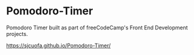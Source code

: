 # Pomodoro-Timer
Pomodoro Timer built as part of freeCodeCamp's Front End Development projects.

https://sjcuofa.github.io/Pomodoro-Timer/
